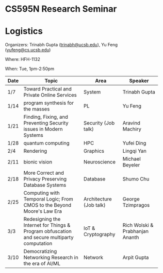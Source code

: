 # CS595N Research Seminar

# Logistics
Organizers: Trinabh Gupta (trinabh@ucsb.edu), Yu Feng (yufeng@cs.ucsb.edu)

Where: HFH-1132

When: Tue, 1pm-2:50pm


| Date  | Topic                                         | Area | Speaker |
|-------|-----------------------------------------------|--------|------|
| 1/7  | Toward Practical and Private Online Services   |   System   |  Trinabh Gupta    |
| 1/14  | program synthesis for the masses         |  PL      |  Yu Feng    |   
| 1/21  |Finding, Fixing, and Preventing Security issues in Modern Systems              |  Security (Job talk)      |  Aravind Machiry    |   
| 1/28  | quantum computing       |  HPC     |   Yufei Ding   |    
| 2/4 | Rendering                   |  Graphics    |   Lingqi Yan   |    
| 2/11 | bionic vision                    |  Neuroscience | Michael Beyeler    | 
| 2/18 | More Correct and Privacy Preserving Database Systems |  Database  |   Shumo Chu   |   
| 2/25 | Computing with Temporal Logic; From CMOS to the Beyond Moore's Law Era              | Architecture (Job talk)        |   George Tzimpragos   |    
| 3/3 | Redesigning the Internet for Things & Program obfuscation and secure multiparty computation            |   IoT & Cryptography     |   Rich Wolski & Prabhanjan Ananth   |   
| 3/10 | Democratizing Networking Research in the era of AI/ML                        | Network       |  Arpit Gupta    |   

